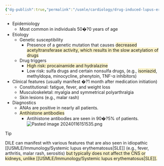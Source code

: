```yaml
---
{"dg-publish":true,"permalink":"/usmle/cardiology/drug-induced-lupus-erythematosus/"}
---
```


- Epidemiology
	- Most common in individuals 50�?0 years of age
- Etiology
	- Genetic susceptibility
		- Presence of a genetic mutation that causes <span style="background:rgba(240, 200, 0, 0.2)">decreased acetyltransferase activity, which results in the slow acetylation of drugs</span>
	- Drug triggers 
		- <span style="background:rgba(240, 200, 0, 0.2)">High risk: procainamide and hydralazine </span>
		- Low risk: sulfa drugs and certain nonsulfa drugs, (e.g., <span style="background:rgba(240, 200, 0, 0.2)">isoniazid</span>, methyldopa, minocycline, phenytoin, TNF-α inhibitors)
- Clinical features (usually manifest �?1 month after medication initiation)
	- Constitutional: fatigue, fever, and weight loss
	- Musculoskeletal: myalgia and symmetrical polyarthralgia
	- Skin lesions (e.g., malar rash)
- Diagnostics
	- ANAs are positive in nearly all patients.
	- <span style="background:rgba(240, 200, 0, 0.2)">Antihistone antibodies</span>
		- Antihistone antibodies are seen in 90�?5% of patients.![Pasted image 20240116151535.png](/img/user/appendix/Pasted%20image%2020240116151535.png)

>[!tip] 
>DILE can manifest with various features that are also seen in idiopathic [[USMLE/Immunology/Systemic lupus erythematosus\|SLE]] (e.g., fever, arthritis, malar rash, serositis) <span style="background:rgba(240, 200, 0, 0.2)">but typically does not affect the CNS or kidneys, unlike [[USMLE/Immunology/Systemic lupus erythematosus\|SLE]].</span>

